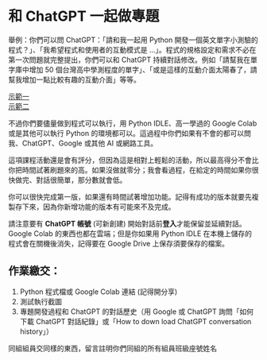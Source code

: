 # 和 ChatGPT 一起做專題

舉例：你們可以問 ChatGPT：「請和我一起用 Python 開發一個英文單字小測驗的程式？」、「我希望程式和使用者的互動模式是 ...」。程式的規格設定和需求不必在第一次問題就完整提出，你們可以和 ChatGPT 持續對話修改。例如「請幫我在單字庫中增加 50 個台灣高中學測程度的單字」、「或是這樣的互動介面太陽春了，請幫我增加一點比較有趣的互動介面」等等。  

[示範一](https://youtu.be/7pJ7QFZLpOY)  
[示範二](https://youtu.be/v3VX0WohoR0)  

不過你們要儘量做到程式可以執行，用 Python IDLE、高一學過的 Google Colab 或是其他可以執行 Python 的環境都可以。這過程中你們如果有不會的都可以問我、ChatGPT、Google 或其他 AI 或網路工具。  

這項課程活動還是會有評分，但因為這是相對上輕鬆的活動，所以最高得分不會比你把時間試著刷題來的高。如果沒做就零分；我會看過程，在給定的時間如果你很快做完、對話很簡單，那分數就會低。  

你可以很快完成第一版，如果還有時間試著增加功能。記得有成功的版本就要先複製存下來，因為你新增功能的版本有可能來不及完成。  

請注意要有 **ChatGPT 帳號** (可新創建) 開始對話前**登入**才能保留並延續對話。Google Colab 的東西也都在雲端；但是你如果用 Python IDLE 在本機上儲存的程式會在關機後消失，記得要在 Google Drive 上保存須要保存的檔案。  

## 作業繳交：  

1. Python 程式檔或 Google Colab 連結 (記得開分享)  
2. 測試執行截圖  
3. 專題開發過程和 ChatGPT 的對話歷史（用 Google 或 ChatGPT 詢問「如何下載 ChatGPT 對話紀錄」或「How to down load ChatGPT conversation history」）  

同組組員交同樣的東西，留言註明你們同組的所有組員班級座號姓名  

